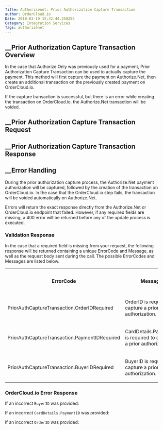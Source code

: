 ```yaml
---
Title: Authorizenet: Prior Authorization Capture Transaction
author: OrderCloud.io 
Date: 2018-03-19 15:32:44.250255
Category: Integration Services
Tags: authorizenet
---
```



##  __Prior Authorization Capture Transaction Overview

In the case that Authorize Only was previously used for a payment, Prior
Authorization Capture Transaction can be used to actually capture the payment.
This method will first capture the payment on Authorize.Net, then create an
additional transaction on the previously created payment on OrderCloud.io.

If the capture transaction is successful, but there is an error while creating
the transaction on OrderCloud.io, the Authorize.Net transaction will be
voided.

##  __Prior Authorization Capture Transaction Request

##  __Prior Authorization Capture Transaction Response

##  __Error Handling

During the prior authorization capture process, the Authorize.Net payment
authorization will be captured, followed by the creation of the transaction on
OrderCloud.io. In the case that the OrderCloud.io step fails, the transaction
will be voided automatically on Authorize.Net.

Errors will return the exact response directly from the Authorize.Net or
OrderCloud.io endpoint that failed. However, if any required fields are
missing, a 400 error will be returned before any of the update process is
executed.

### Validation Response

In the case that a required field is missing from your request, the following
response will be returned containing a unique ErrorCode and Message, as well
as the request body sent during the call. The possible ErrorCodes and Messages
are listed below.  
  

<table>  
<tr>  
<th>

ErrorCode

</th>  
<th>

Message

</th>  
<th>

Status Code

</th> </tr>  
<tr>  
<td>

PriorAuthCaptureTransaction.OrderIDRequired

</td>  
<td>

OrderID is required to capture a prior authorization.

</td>  
<td>

400

</td> </tr>  
<tr>  
<td>

PriorAuthCaptureTransaction.PaymentIDRequired

</td>  
<td>

CardDetails.PaymentID is required to capture a prior authorization.

</td>  
<td>

400

</td> </tr>  
<tr>  
<td>

PriorAuthCaptureTransaction.BuyerIDRequired

</td>  
<td>

BuyerID is required to capture a prior authorization.

</td>  
<td>

400

</td> </tr> </table>

### OrderCloud.io Error Response

If an incorrect `BuyerID` was provided:

If an incorrect `CardDetails.PaymentID` was provided:

If an incorrect `OrderID` was provided:

